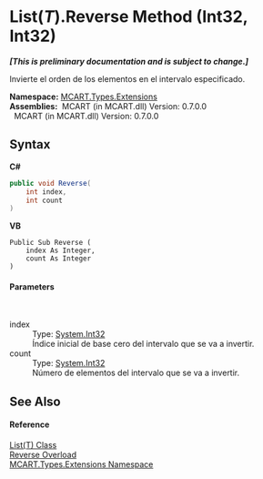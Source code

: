 # List(*T*).Reverse Method (Int32, Int32)
 _**\[This is preliminary documentation and is subject to change.\]**_

Invierte el orden de los elementos en el intervalo especificado.

**Namespace:**&nbsp;<a href="a8e71047-44e0-7000-43f0-67a6f5b9758c">MCART.Types.Extensions</a><br />**Assemblies:**&nbsp;&nbsp;MCART (in MCART.dll) Version: 0.7.0.0<br />&nbsp;&nbsp;MCART (in MCART.dll) Version: 0.7.0.0<br />

## Syntax

**C#**<br />
``` C#
public void Reverse(
	int index,
	int count
)
```

**VB**<br />
``` VB
Public Sub Reverse ( 
	index As Integer,
	count As Integer
)
```


#### Parameters
&nbsp;<dl><dt>index</dt><dd>Type: <a href="http://msdn2.microsoft.com/es-es/library/td2s409d" target="_blank">System.Int32</a><br />Índice inicial de base cero del intervalo que se va a invertir.</dd><dt>count</dt><dd>Type: <a href="http://msdn2.microsoft.com/es-es/library/td2s409d" target="_blank">System.Int32</a><br />Número de elementos del intervalo que se va a invertir.</dd></dl>

## See Also


#### Reference
<a href="e472f890-0d94-e75b-9f29-f49cc04a830f">List(T) Class</a><br /><a href="d0fa47a6-b1dc-f299-8e6b-2262938b5d56">Reverse Overload</a><br /><a href="a8e71047-44e0-7000-43f0-67a6f5b9758c">MCART.Types.Extensions Namespace</a><br />